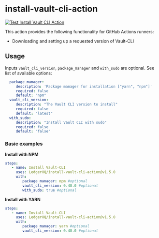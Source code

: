 # install-vault-cli-action

[![Test Install Vault CLI Action](https://github.com/LedgerHQ/install-vault-cli-action/actions/workflows/main.yml/badge.svg?branch=main)](https://github.com/LedgerHQ/install-vault-cli-action/actions/workflows/main.yml)

This action provides the following functionality for GitHub Actions runners:
- Downloading and setting up a requested version of Vault-CLI

## Usage
Inputs `vault_cli_version`, `package_manager` and `with_sudo` are optional. 
See list of available options:
```yaml
  package_manager:
     description: 'Package manager for installation ["yarn", "npm"]'
     required: false
     default: "npm"
  vault_cli_version:
     description: "The Vault CLI version to install"
     required: false
     default: "latest"
  with_sudo:
     description: "Install Vault CLI with sudo"
     required: false
     default: "false"
```

### Basic examples
**Install with NPM**
```yaml
steps:
   - name: Install Vault-CLI
     uses: LedgerHQ/install-vault-cli-action@v1.5.0
     with:
        package_manager: npm #optional
        vault_cli_version: 0.48.0 #optional
        with_sudo: true #optional
```

**Install with YARN**
```yaml
steps:
   - name: Install Vault-CLI
     uses: LedgerHQ/install-vault-cli-action@v1.5.0
     with:
        package_manager: yarn #optional
        vault_cli_version: 0.48.0 #optional
```
